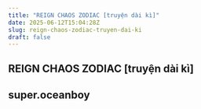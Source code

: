 ```yaml
---
title: "REIGN CHAOS ZODIAC [truyện dài kì]"
date: 2025-06-12T15:04:28Z
slug: reign-chaos-zodiac-truyen-dai-ki
draft: false
---
```


## REIGN CHAOS ZODIAC [truyện dài kì]

## super.oceanboy

